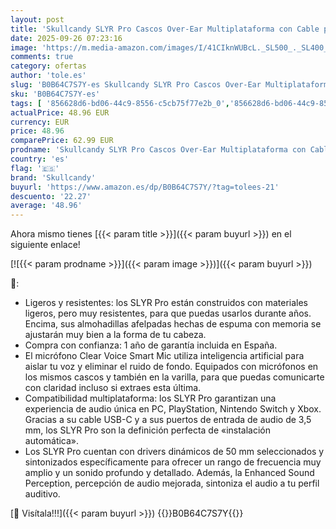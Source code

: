 ```yaml
---
layout: post
title: 'Skullcandy SLYR Pro Cascos Over-Ear Multiplataforma con Cable para Gaming  con Enhanced Sound Perception  Micrófono con IA  Compatibles con Xbox Playstation y PC - Azul'
date: 2025-09-26 07:23:16
image: 'https://m.media-amazon.com/images/I/41CIknWUBcL._SL500_._SL400_.jpg'
comments: true
category: ofertas
author: 'tole.es'
slug: 'B0B64C7S7Y-es Skullcandy SLYR Pro Cascos Over-Ear Multiplataforma con...'
sku: 'B0B64C7S7Y-es'
tags: [ '856628d6-bd06-44c9-8556-c5cb75f77e2b_0','856628d6-bd06-44c9-8556-c5cb75f77e2b_8201','Accesorios para PS4, Xbox One y Nintendo Switch','Accesorios para PlayStation 4','Accesorios para PlayStation 5','Accesorios para Xbox','Arborist Merchandising Root','Auriculares gaming con micrófono para PlayStation 4','Auriculares para PlayStation 5','Hardware y juegos para PlayStation 4','Hardware y juegos para PlayStation 5','Self Service','Sistemas heredados','Sistemas heredados de Xbox','Special Features Stores','Videojuegos','Xbox: Juegos, consolas y accesorios','playstation','skullcandy','xbox','🇪🇸', ]
actualPrice: 48.96 EUR
currency: EUR
price: 48.96
comparePrice: 62.99 EUR
prodname: 'Skullcandy SLYR Pro Cascos Over-Ear Multiplataforma con Cable para Gaming  con Enhanced Sound Perception  Micrófono con IA  Compatibles con Xbox Playstation y PC - Azul'
country: 'es'
flag: '🇪🇸'
brand: 'Skullcandy'
buyurl: 'https://www.amazon.es/dp/B0B64C7S7Y/?tag=tolees-21'
descuento: '22.27'
average: '48.96'
---
```


Ahora mismo tienes [{{< param title >}}]({{< param buyurl >}}) en el siguiente enlace!

[![{{< param prodname >}}]({{< param image >}})]({{< param buyurl >}})

🔎:

- Ligeros y resistentes: los SLYR Pro están construidos con materiales ligeros, pero muy resistentes, para que puedas usarlos durante años. Encima, sus almohadillas afelpadas hechas de espuma con memoria se ajustarán muy bien a la forma de tu cabeza.
- Compra con confianza: 1 año de garantía incluida en España.
- El micrófono Clear Voice Smart Mic utiliza inteligencia artificial para aislar tu voz y eliminar el ruido de fondo. Equipados con micrófonos en los mismos cascos y también en la varilla, para que puedas comunicarte con claridad incluso si extraes esta última.
- Compatibilidad multiplataforma: los SLYR Pro garantizan una experiencia de audio única en PC, PlayStation, Nintendo Switch y Xbox. Gracias a su cable USB-C y a sus puertos de entrada de audio de 3,5 mm, los SLYR Pro son la definición perfecta de «instalación automática».
- Los SLYR Pro cuentan con drivers dinámicos de 50 mm seleccionados y sintonizados específicamente para ofrecer un rango de frecuencia muy amplio y un sonido profundo y detallado. Además, la Enhanced Sound Perception, percepción de audio mejorada, sintoniza el audio a tu perfil auditivo.

[🛒 Visítala!!!]({{< param buyurl >}})
{{<world>}}B0B64C7S7Y{{</world>}}

